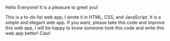 Hello Everyone! It is a pleasure to greet you!

This is a to-do list web app, I wrote it in HTML, CSS, and JavaScript. 
It is a simple and elegant web app. If you want, please take this code
and improve this web app, I will be happy to know someone took this code
and write this web app better! Ciao!
